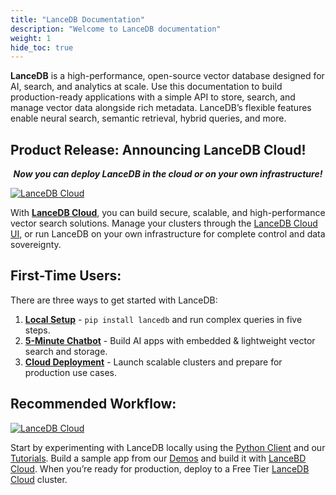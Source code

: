 ```yaml
---
title: "LanceDB Documentation"
description: "Welcome to LanceDB documentation"
weight: 1
hide_toc: true
---
```


**LanceDB** is a high-performance, open-source vector database designed for AI, search, and analytics at scale. Use this documentation to build production-ready applications with a simple API to store, search, and manage vector data alongside rich metadata. LanceDB’s flexible features enable neural search, semantic retrieval, hybrid queries, and more.

## Product Release: Announcing LanceDB Cloud!
***<p style="text-align: center;">Now you can deploy LanceDB in the cloud or on your own infrastructure!</p>***

[![LanceDB Cloud](/assets/docs/main-cloud-cta.png)](https://lancedb.com/cloud)

With [**LanceDB Cloud**](/cloud/), you can build secure, scalable, and high-performance vector search solutions. Manage your clusters through the [LanceDB Cloud UI](/docs/cloud/), or run LanceDB on your own infrastructure for complete control and data sovereignty.

## First-Time Users:

There are three ways to get started with LanceDB:

1. [**Local Setup**](/docs/quickstart/) - `pip install lancedb` and run complex queries in five steps.
2. [**5-Minute Chatbot**](https://github.com/lancedb/lancedb) - Build AI apps with embedded & lightweight vector search and storage.
3. [**Cloud Deployment**](/cloud/) - Launch scalable clusters and prepare for production use cases.

## Recommended Workflow:

[![LanceDB Cloud](/assets/docs/cloud-cta.png)](https://lancedb.com/cloud)

Start by experimenting with LanceDB locally using the [Python Client](https://github.com/lancedb/lancedb) and our [Tutorials](/docs/tutorials/). Build a sample app from our [Demos](/docs/examples/) and build it with [LanceBD Cloud](/docs/guides/installation/). When you’re ready for production, deploy to a Free Tier [LanceDB Cloud](/cloud/) cluster.
